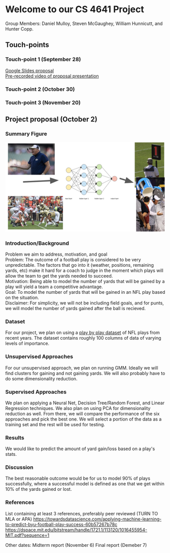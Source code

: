 # Welcome to our CS 4641 Project
Group Members:
Daniel Mulloy, Steven McGaughey, William Hunnicutt, and Hunter Copp.

## Touch-points
### Touch-point 1 (September 28)
[Google Slides proposal](https://docs.google.com/presentation/d/1lqc4cYwl3FGDUaEJnqRbJutyHcS9bqcUW0vrNTv1BoU/edit?usp=sharing)  
[Pre-recorded video of proposal presentation](assets/proposal.mp4)

### Touch-point 2 (October 30)


### Touch-point 3 (November 20)

## Project proposal (October 2)

### Summary Figure
![Infographic](./assets/infographic.png)

### Introduction/Background
Problem we aim to address, motivation, and goal  
Problem: The outcome of a football play is considered to be very unpredictable. The factors that go into it (weather, positions, remaining yards, etc) make it hard for a coach to judge in the moment which plays will allow the team to get the yards needed to succeed.  
Motivation: Being able to model the number of yards that will be gained by a play will yield a team a competitive advantage.  
Goal: To model the number of yards that will be gained in an NFL play based on the situation.  
Disclaimer: For simplicity, we will not be including field goals, and for punts, we will model the number of yards gained after the ball is recieved.

### Dataset 
For our project, we plan on using a [play by play dataset](https://www.kaggle.com/maxhorowitz/nflplaybyplay2009to2016) of NFL plays from recent years. The dataset contains roughly 100 columns of data of varying levels of importance.

### Unsupervised Approaches
For our unsupervised approach, we plan on running GMM. Ideally we will find clusters for gaining and not gaining yards. We will also probably have to do some dimensionality reduction.

### Supervised Approaches
We plan on applying a Neural Net, Decision Tree/Random Forest, and Linear Regression techniques. We also plan on using PCA for dimensionality reduction as well. From there, we will compare the performance of the six approaches and pick the best one. We will select a portion of the data as a training set and the rest will be used for testing. 

### Results
We would like to predict the amount of yard gain/loss based on a play's stats.

### Discussion
The best reasonable outcome would be for us to model 90% of plays successfully, where a successful model is defined as one that we get within 10% of the yards gained or lost.

### References
List containing at least 3 references, preferably peer reviewed (TURN TO MLA or APA)
https://towardsdatascience.com/applying-machine-learning-to-predict-byu-football-play-success-60b57267b78c  
https://dspace.mit.edu/bitstream/handle/1721.1/113120/1016455954-MIT.pdf?sequence=1  

Other dates:
Midterm report (November 6)
Final report (Demeber 7)
